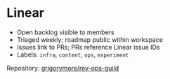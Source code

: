 # Linear

- Open backlog visible to members
- Triaged weekly; roadmap public within workspace
- Issues link to PRs; PRs reference Linear issue IDs
- Labels: `infra`, `content`, `ops`, `experiment`

Repository: [grigorymore/rev-ops-guild](https://github.com/grigorymore/rev-ops-guild)
